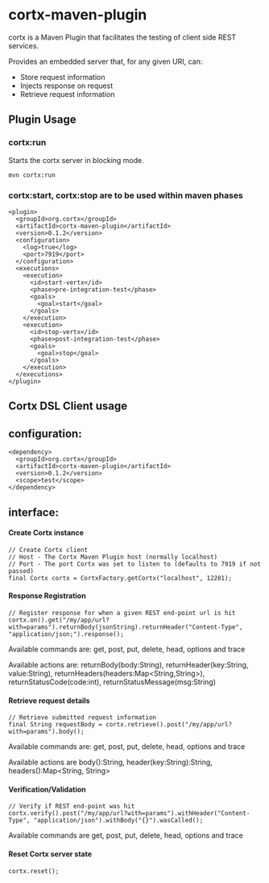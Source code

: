 cortx-maven-plugin
==================

cortx is a Maven Plugin that facilitates the testing of client side REST services.

Provides an embedded server that, for any given URI, can:

- Store request information
- Injects response on request
- Retrieve request information

Plugin Usage
------------

### cortx:run

Starts the cortx server in blocking mode.

	mvn cortx:run


### cortx:start, cortx:stop are to be used within maven phases

    <plugin>
      <groupId>org.cortx</groupId>
      <artifactId>cortx-maven-plugin</artifactId>
      <version>0.1.2</version>
      <configuration>
      	<log>true</log>
      	<port>7919</port>
      </configuration>
      <executions>
        <execution>
          <id>start-vertx</id>
          <phase>pre-integration-test</phase>
          <goals>
            <goal>start</goal>
          </goals>
        </execution>
        <execution>
          <id>stop-vertx</id>
          <phase>post-integration-test</phase>
          <goals>
            <goal>stop</goal>
          </goals>
        </execution>
      </executions>
    </plugin>


Cortx DSL Client usage
------------------

## configuration:

   	<dependency>
      <groupId>org.cortx</groupId>
      <artifactId>cortx-maven-plugin</artifactId>
      <version>0.1.2</version>
      <scope>test</scope>
    </dependency>


## interface:

#### Create Cortx instance
    
    // Create Cortx client
    // Host - The Cortx Maven Plugin host (normally localhost)
    // Port - The port Cortx was set to listen to (defaults to 7919 if not passed)
    final Cortx cortx = CortxFactory.getCortx("localhost", 12201);

#### Response Registration

    // Register response for when a given REST end-point url is hit
    cortx.on().get("/my/app/url?with=params").returnBody(jsonString).returnHeader("Content-Type", "application/json;").response();
    
Available commands are: get, post, put, delete, head, options and trace

Available actions are: returnBody(body:String), returnHeader(key:String, value:String), returnHeaders(headers:Map<String,String>), returnStatusCode(code:int), returnStatusMessage(msg:String)
    
#### Retrieve request details

    // Retrieve submitted request information
    final String requestBody = cortx.retrieve().post("/my/app/url?with=params").body();
    
Available commands are: get, post, put, delete, head, options and trace

Available actions are body():String, header(key:String):String, headers():Map<String, String>

#### Verification/Validation

    // Verify if REST end-point was hit
	cortx.verify().post("/my/app/url?with=params").withHeader("Content-Type", "application/json").withBody("{}").wasCalled();
    
Available commands are get, post, put, delete, head, options and trace

#### Reset Cortx server state

	cortx.reset();
